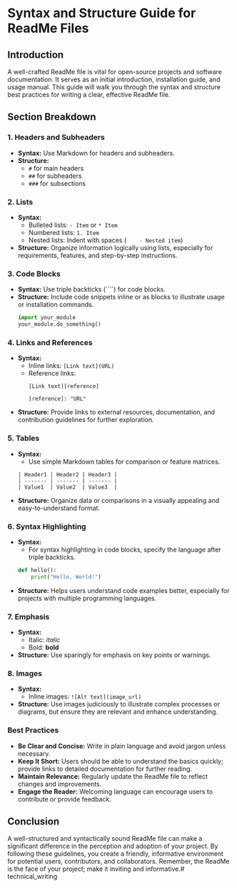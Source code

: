 # Syntax and Structure Guide for ReadMe Files

## Introduction
A well-crafted ReadMe file is vital for open-source projects and software documentation. It serves as an initial introduction, installation guide, and usage manual. This guide will walk you through the syntax and structure best practices for writing a clear, effective ReadMe file.

## Section Breakdown

### 1. Headers and Subheaders
* **Syntax:** Use Markdown for headers and subheaders.
* **Structure:**
    - `#` for main headers
    - `##` for subheaders
    - `###` for subsections

### 2. Lists
* **Syntax:**
    - Bulleted lists: `- Item` or `* Item`
    - Numbered lists: `1. Item`
    - Nested lists: Indent with spaces (`    - Nested item`)
* **Structure:** Organize information logically using lists, especially for requirements, features, and step-by-step instructions.

### 3. Code Blocks
* **Syntax:** Use triple backticks (````) for code blocks.
* **Structure:** Include code snippets inline or as blocks to illustrate usage or installation commands.
    ```python
    import your_module
    your_module.do_something()
    ```

### 4. Links and References
* **Syntax:**
    - Inline links: `[Link text](URL)`
    - Reference links:
        ```
        [Link text][reference]
       
        [reference]: "URL"
        ```
* **Structure:** Provide links to external resources, documentation, and contribution guidelines for further exploration.

### 5. Tables
* **Syntax:**
    - Use simple Markdown tables for comparison or feature matrices.
    ```
    | Header1 | Header2 | Header3 |
    | ------- | ------- | ------- |
    | Value1  | Value2  | Value3  |
    ```
* **Structure:** Organize data or comparisons in a visually appealing and easy-to-understand format.

### 6. Syntax Highlighting
* **Syntax:**
    - For syntax highlighting in code blocks, specify the language after triple backticks.
    ```python
    def hello():
        print("Hello, World!")
    ```
* **Structure:** Helps users understand code examples better, especially for projects with multiple programming languages.

### 7. Emphasis
* **Syntax:**
    - Italic: _italic_
    - Bold: **bold**
* **Structure:** Use sparingly for emphasis on key points or warnings.

### 8. Images
* **Syntax:**
    - Inline images: `![Alt text](image_url)`
* **Structure:** Use images judiciously to illustrate complex processes or diagrams, but ensure they are relevant and enhance understanding.

### Best Practices
* **Be Clear and Concise:** Write in plain language and avoid jargon unless necessary.
* **Keep It Short:** Users should be able to understand the basics quickly; provide links to detailed documentation for further reading.
* **Maintain Relevance:** Regularly update the ReadMe file to reflect changes and improvements.
* **Engage the Reader:** Welcoming language can encourage users to contribute or provide feedback.

## Conclusion
A well-structured and syntactically sound ReadMe file can make a significant difference in the perception and adoption of your project. By following these guidelines, you create a friendly, informative environment for potential users, contributors, and collaborators. Remember, the ReadMe is the face of your project; make it inviting and informative.# technical_writing
